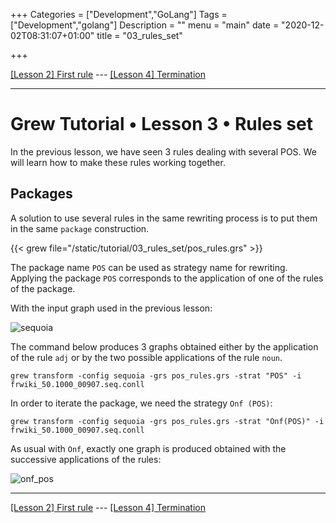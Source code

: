 +++
Categories = ["Development","GoLang"]
Tags = ["Development","golang"]
Description = ""
menu = "main"
date = "2020-12-02T08:31:07+01:00"
title = "03_rules_set"

+++

[[Lesson 2] First rule](../02_first_rule) --- [[Lesson 4] Termination](../04_terminaison)

---

# Grew Tutorial • Lesson 3 • Rules set

In the previous lesson, we have seen 3 rules dealing with several POS.
We will learn how to make these rules working together.

## Packages

A solution to use several rules in the same rewriting process is to put them in the same `package` construction.

{{< grew file="/static/tutorial/03_rules_set/pos_rules.grs" >}}

The package name `POS` can be used as strategy name for rewriting.
Applying the package `POS` corresponds to the application of one of the rules of the package.

With the input graph used in the previous lesson:

![sequoia](/tutorial/02_first_rule/_build/frwiki_50.1000_00907.seq.svg)

The command below produces 3 graphs obtained either by the application of the rule `adj` or by the two possible applications of the rule `noun`.

```
grew transform -config sequoia -grs pos_rules.grs -strat "POS" -i frwiki_50.1000_00907.seq.conll
```

In order to iterate the package, we need the strategy `Onf (POS)`:

```
grew transform -config sequoia -grs pos_rules.grs -strat "Onf(POS)" -i frwiki_50.1000_00907.seq.conll
```

As usual with `Onf`, exactly one graph is produced obtained with the successive applications of the rules:

![onf_pos](/tutorial/03_rules_set/_build/onf_pos.svg)

---

[[Lesson 2] First rule](../02_first_rule) --- [[Lesson 4] Termination](../04_terminaison)
